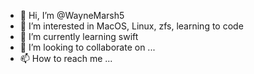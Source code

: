- 👋 Hi, I’m @WayneMarsh5
- 👀 I’m interested in MacOS, Linux, zfs, learning to code
- 🌱 I’m currently learning swift
- 💞️ I’m looking to collaborate on ...
- 📫 How to reach me ...

<!---
WayneMarsh5/WayneMarsh5 is a ✨ special ✨ repository because its `README.md` (this file) appears on your GitHub profile.
You can click the Preview link to take a look at your changes.
--->
